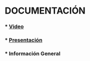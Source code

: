 # DOCUMENTACIÓN

### * [Video](https://youtu.be/RPSLdpjST04)

### * [Presentación](https://acrobat.adobe.com/id/urn:aaid:sc:US:9eeba267-2ec4-4575-8589-5f4e0f86eace)

### * Información General